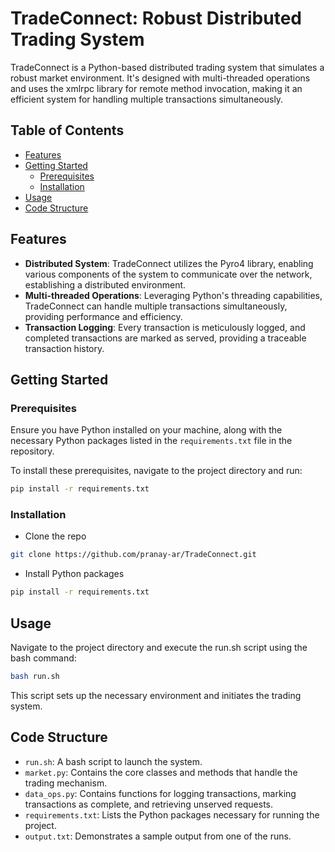 # TradeConnect: Robust Distributed Trading System

TradeConnect is a Python-based distributed trading system that simulates a robust market environment. It's designed with multi-threaded operations and uses the xmlrpc library for remote method invocation, making it an efficient system for handling multiple transactions simultaneously.

## Table of Contents

- [Features](#features)
- [Getting Started](#getting-started)
  - [Prerequisites](#prerequisites)
  - [Installation](#installation)
- [Usage](#usage)
- [Code Structure](#code-structure)

## Features

- **Distributed System**: TradeConnect utilizes the Pyro4 library, enabling various components of the system to communicate over the network, establishing a distributed environment.
- **Multi-threaded Operations**: Leveraging Python's threading capabilities, TradeConnect can handle multiple transactions simultaneously, providing performance and efficiency.
- **Transaction Logging**: Every transaction is meticulously logged, and completed transactions are marked as served, providing a traceable transaction history.

## Getting Started

### Prerequisites

Ensure you have Python installed on your machine, along with the necessary Python packages listed in the `requirements.txt` file in the repository.

To install these prerequisites, navigate to the project directory and run:

```bash
pip install -r requirements.txt
```

### Installation
- Clone the repo
```bash
git clone https://github.com/pranay-ar/TradeConnect.git
```
- Install Python packages
```bash
pip install -r requirements.txt
```

## Usage
Navigate to the project directory and execute the run.sh script using the bash command:

```bash
bash run.sh
```
This script sets up the necessary environment and initiates the trading system.

## Code Structure
- `run.sh`: A bash script to launch the system.
- `market.py`: Contains the core classes and methods that handle the trading mechanism.
- `data_ops.py`: Contains functions for logging transactions, marking transactions as complete, and retrieving unserved requests.
- `requirements.txt`: Lists the Python packages necessary for running the project.
- `output.txt`: Demonstrates a sample output from one of the runs.